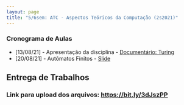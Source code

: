```yaml
---
layout: page
title: "5/6sem: ATC - Aspectos Teóricos da Computação (2s2021)"
---
```


### Cronograma de Aulas

- [13/08/21] - Apresentação da disciplina - <a href="https://www.youtube.com/watch?v=x2AXca1kPQk&feature=youtu.be" target="_blank">Documentário: Turing</a>
- [20/08/21] - Autômatos Finitos - <a href="/atc/Aula1.pdf" target="_blank">Slide</a>

<!-- - [27/08/21] - Máquinas de Turing I - <a href="/atc/Aula2.pdf" target="_blank">Slide</a>
- [03/09/21] - Máquinas de Turing II - <a href="/atc/Aula3.pdf" target="_blank">Slide</a>
- [10/09/21] - MT - Generalizações - <a href="/atc/Aula4-Generalizacao.pdf" target="_blank">Slide</a>
- [17/09/21] - MT - Restrições - <a href="/atc/Aula5-Restricao.pdf" target="_blank">Slide</a>
- [24/09/21] - MT Não Determinística - <a href="/atc/Aula6-MTNaoDeterministica.pdf" target="_blank">Slide</a>
- [08/04/21] - Problemas Decidíveis - <a href="/atc/Aula7-Decidiveis.pdf" target="_blank">Slide</a>
- [15/04/21] - Indecidibilidade - <a href="/atc/Aula8-Indecidibilidade.pdf" target="_blank">Slide</a>
- [22/04/21] - Complexidade Assintótica - <a href="/atc/Aula9-ComplAssintotica.pdf" target="_blank">Slide</a>
- [29/04/21] - Complexidade Computacional - <a href="/atc/Aula10-ComplComputacional.pdf" target="_blank">Slide</a>
- [06/05/21] - Completude - <a href="/atc/Aula11-Completude.pdf" target="_blank">Slide</a>
 -->
<!-- ### Conteúdo Complementar

- Exemplo de equivalência de MT com espaço de armazenamento nos estados <br> 
<p align="center"><a href="https://youtu.be/aYAgMa_nx1Y" target="_blank"><img src="capa.png" width=250></img></a>

- Demonstração do teorema que toda MTND possui uma MTD equivalente.
<p align="center"><a href="http://eaulas.usp.br/portal/video?idItem=21433" target="_blank"><img src="capa2.png" width=250></img></a>  -->

## Entrega de Trabalhos

### Link para upload dos arquivos: <a href="https://bit.ly/3dJszPP" target="_blank">https://bit.ly/3dJszPP</a>


<!-- #### 1) [2.0pt] Exercícios da Aula 1 - [Para nota]:
 - Renomear o arquivo para: **XYZ123-aula1.pdf**, onde XYZ123 é o seu RA. Formatos aceitos: pdf, doc, jpg, zip, rar.

#### 2) [2.0pt] Exercícios da Aula 2 - [Para nota]:
 - Renomear o arquivo para: **XYZ123-aula2.pdf**, onde XYZ123 é o seu RA. Formatos aceitos: pdf, doc, jpg, zip, rar.

#### 3) [2.0pt] Exercícios da Aula 3 - [Para nota]:
 - Renomear o arquivo para: **XYZ123-aula3.pdf**, onde XYZ123 é o seu RA. Formatos aceitos: pdf, doc, jpg, zip, rar.

#### 4) [2.0pt] Exercícios da Aula 4 - [Para nota]:
 - Renomear o arquivo para: **XYZ123-aula4.pdf**, onde XYZ123 é o seu RA. Formatos aceitos: pdf, doc, jpg, zip, rar.

#### 5) [2.0pt] Exercícios da Aula 6 - [Para nota]:
 - Faça um resumo da demonstração do teorema que toda MTND possui uma MTD equivalente.
 - Renomear o arquivo para: **XYZ123-aula6.pdf**, onde XYZ123 é o seu RA. Formatos aceitos: pdf, doc, jpg, zip, rar.

 -->
<!--
#### 2) [1.0]  Lista 1 (<a href="/atc/ex-mt-enunciado.pdf" target="_blank">link</a>):
 - Renomear o arquivo para: **XYZ123-lista1.pdf**, onde XYZ123 é o seu RA. 

#### 3) [1.0]  Apresentação sobre a linguagem LD:
 - Renomear o arquivo para: **XYZ123-ld.pdf**, onde XYZ123 é o seu RA. 

#### 4) [1.0]  Lista 2 (<a href="/atc/lista2.pdf" target="_blank">link</a>):
 - Renomear o arquivo para: **XYZ123-lista2.pdf**, onde XYZ123 é o seu RA. 

### Prazo de entrega: 26/05 as 19h
-->